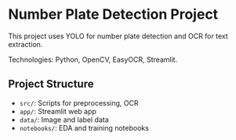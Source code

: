 # Number Plate Detection Project

This project uses YOLO for number plate detection and OCR for text extraction.

Technologies: Python, OpenCV, EasyOCR, Streamlit.

## Project Structure
- `src/`: Scripts for preprocessing, OCR
- `app/`: Streamlit web app
- `data/`: Image and label data
- `notebooks/`: EDA and training notebooks
